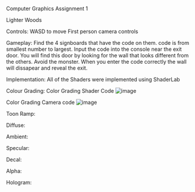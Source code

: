 Computer Graphics Assignment 1

Lighter Woods

Controls:
WASD to move
First person camera controls

Gameplay:
Find the 4 signboards that have the code on them.
code is from smallest number to largest.
Input the code into the console near the exit door.
You will find this door by looking for the wall that looks different from the others.
Avoid the monster.
When you enter the code correctly the wall will dissapear and reveal the exit.

Implementation:
All of the Shaders were implemented using ShaderLab

Colour Grading:
Color Grading Shader Code
![image](https://github.com/user-attachments/assets/9f407de1-62d4-45f6-b4c7-d184ce31fe6e)

Color Grading Camera code
![image](https://github.com/user-attachments/assets/0036e2e6-21a5-4192-a84f-de627494c1cd)



Toon Ramp:

Diffuse:

Ambient:

Specular:

Decal:

Alpha:

Hologram:
